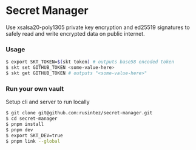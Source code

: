# Secret Manager

Use xsalsa20-poly1305 private key encryption and ed25519 signatures to safely read and write encrypted data on public internet.

### Usage

```bash
$ export SKT_TOKEN=$(skt token) # outputs base58 encoded token
$ skt set GITHUB_TOKEN <some-value-here>
$ skt get GITHUB_TOKEN # outputs "<some-value-here>"
```

### Run your own vault

Setup cli and server to run locally

```bash
$ git clone git@github.com:rusintez/secret-manager.git
$ cd secret-manager
$ pnpm install
$ pnpm dev
$ export SKT_DEV=true
$ pnpm link --global
```

